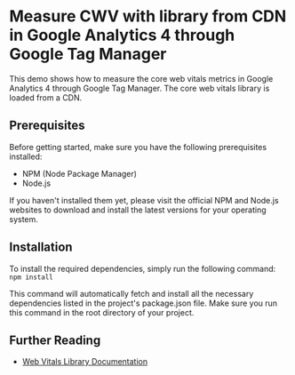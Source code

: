 # Measure CWV with library from CDN in Google Analytics 4 through Google Tag Manager

This demo shows how to measure the core web vitals metrics in Google Analytics 4 through Google Tag Manager. The core web vitals library is loaded from a CDN.

## Prerequisites
Before getting started, make sure you have the following prerequisites installed:

- NPM (Node Package Manager)
- Node.js

If you haven't installed them yet, please visit the official NPM and Node.js websites to download and install the latest versions for your operating system.

## Installation

To install the required dependencies, simply run the following command: `npm install`

This command will automatically fetch and install all the necessary dependencies listed in the project's package.json file. Make sure you run this command in the root directory of your project.

## Further Reading

- [Web Vitals Library Documentation](https://github.com/GoogleChrome/web-vitals)